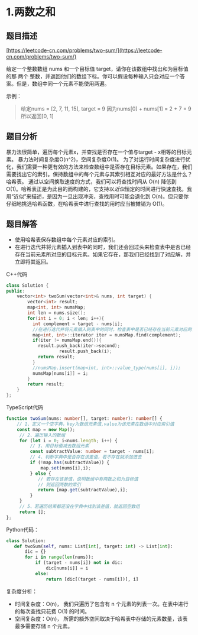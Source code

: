 # 1.两数之和

## 题目描述 

[https://leetcode-cn.com/problems/two-sum/](https://leetcode-cn.com/problems/two-sum/)

给定一个整数数组 nums 和一个目标值 target，请你在该数组中找出和为目标值的那 两个 整数，并返回他们的数组下标。你可以假设每种输入只会对应一个答案。但是，数组中同一个元素不能使用两遍。

示例：

> 给定nums = [2, 7, 11, 15], target = 9
> 因为nums[0] + nums[1] = 2 + 7 = 9  
> 所以返回[0, 1]

## 题目分析

暴力法很简单，遍历每个元素x，并查找是否存在一个值与target - x相等的目标元素。
暴力法时间复杂度O(n^2)，空间复杂度O(1)。
为了对运行时间复杂度进行优化，我们需要一种更有效的方法来检查数组中是否存在目标元素。如果存在，我们需要找出它的索引。保持数组中的每个元素与其索引相互对应的最好方法是什么？哈希表。
通过以空间换取速度的方式，我们可以将查找时间从 O(n) 降低到 O(1)。哈希表正是为此目的而构建的，它支持以*近似*恒定的时间进行快速查找。我用“近似”来描述，是因为一旦出现冲突，查找用时可能会退化到 O(n)。但只要你仔细地挑选哈希函数，在哈希表中进行查找的用时应当被摊销为 O(1)。

## 题目解答

* 使用哈希表保存数组中每个元素对应的索引。
* 在进行迭代并将元素插入到表中的同时，我们还会回过头来检查表中是否已经存在当前元素所对应的目标元素。如果它存在，那我们已经找到了对应解，并立即将其返回。

C++代码

```c++
class Solution {
public:
    vector<int> twoSum(vector<int>& nums, int target) {
        vector<int> result;
        map<int, int> numsMap;
        int len = nums.size();
        for(int i = 0; i < len; i++){
          int complement = target - nums[i];
          //在进行迭代并将元素插入到表中的同时，检查表中是否已经存在当前元素对应的目标元素 
          map<int, int>::iterator iter = numsMap.find(complement);
          if(iter != numsMap.end()){
            result.push_back(iter->second);
                    result.push_back(i);
            return result;
          }
          //numsMap.insert(map<int, int>::value_type(nums[i], i));
          numsMap[nums[i]] = i;
        } 
        return result;
    }
};
```

TypeScript代码

```typescript
function twoSum(nums: number[], target: number): number[] {
    // 1、定义一个空字典，key为数组元素值,value为该元素在数组中对应索引值
    const map = new Map();
     // 2、遍历输入的数组
     for (let i = 0; i<nums.length; i++) {
         // 3、用目标值减去数组元素
         const subtractValue: number = target - nums[i];
         // 4、判断字典中是否存在该差值，若不存在就添加进去
         if (!map.has(subtractValue)) {
             map.set(nums[i],i);
         } else {
            // 若存在该差值，说明数组中有两数之和为目标值
            // 则返回两数的索引
            return [map.get(subtractValue),i];
         }
     }
     // 5、若遍历结束都还没在字典中找到该差值，就返回空数组
     return [];
};
```

Python代码：

 ```python
class Solution:
    def twoSum(self, nums: List[int], target: int) -> List[int]:
        dic = {}
        for i in range(len(nums)):
            if (target - nums[i]) not in dic:
                dic[nums[i]] = i
            else:
                return [dic[(target - nums[i])], i]
 ```



复杂度分析：

* 时间复杂度：O(n)， 我们只遍历了包含有 n 个元素的列表一次。在表中进行的每次查找只花费 O(1) 的时间。
* 空间复杂度：O(n)， 所需的额外空间取决于哈希表中存储的元素数量，该表最多需要存储 n 个元素。

